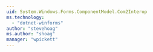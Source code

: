 ```yaml
---
uid: System.Windows.Forms.ComponentModel.Com2Interop
ms.technology: 
  - "dotnet-winforms"
author: "stevehoag"
ms.author: "shoag"
manager: "wpickett"
---
```

